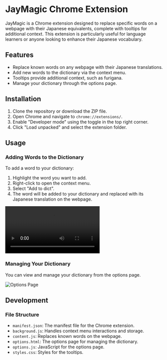 # JayMagic Chrome Extension

JayMagic is a Chrome extension designed to replace specific words on a webpage with their Japanese equivalents, complete with tooltips for additional context. This extension is particularly useful for language learners or anyone looking to enhance their Japanese vocabulary.

## Features

- Replace known words on any webpage with their Japanese translations.
- Add new words to the dictionary via the context menu.
- Tooltips provide additional context, such as furigana.
- Manage your dictionary through the options page.

## Installation

1. Clone the repository or download the ZIP file.
2. Open Chrome and navigate to `chrome://extensions/`.
3. Enable "Developer mode" using the toggle in the top right corner.
4. Click "Load unpacked" and select the extension folder.

## Usage

### Adding Words to the Dictionary

To add a word to your dictionary:

1. Highlight the word you want to add.
2. Right-click to open the context menu.
3. Select "Add to dict".
4. The word will be added to your dictionary and replaced with its Japanese translation on the webpage.

![Context Menu in Action](https://i.gyazo.com/f858431e6db281894be393d6d80a07d1.mp4)

### Managing Your Dictionary

You can view and manage your dictionary from the options page.

![Options Page](https://i.gyazo.com/b7458b6cb82cabd8bf8fa9eed60d05e7.png)

## Development

### File Structure

- `manifest.json`: The manifest file for the Chrome extension.
- `background.js`: Handles context menu interactions and storage.
- `content.js`: Replaces known words on the webpage.
- `options.html`: The options page for managing the dictionary.
- `options.js`: JavaScript for the options page.
- `styles.css`: Styles for the tooltips.
